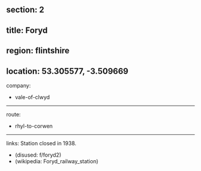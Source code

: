 section: 2
----
title: Foryd
----
region: flintshire
----
location: 53.305577, -3.509669
----
company:
- vale-of-clwyd
----
route:
- rhyl-to-corwen
----
links:
Station closed in 1938.
- (disused: f/foryd2)
- (wikipedia: Foryd_railway_station)
